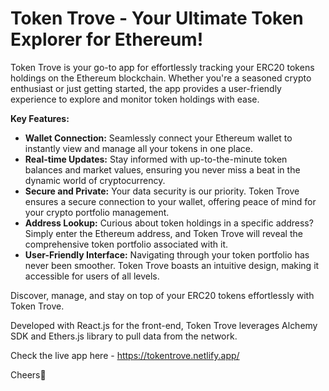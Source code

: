 # Token Trove - Your Ultimate Token Explorer for Ethereum!

Token Trove is your go-to app for effortlessly tracking your ERC20 tokens holdings on the Ethereum blockchain. Whether you're a seasoned crypto enthusiast or just getting started, the app provides a user-friendly experience to explore and monitor token holdings with ease.

**Key Features:**

- **Wallet Connection:** Seamlessly connect your Ethereum wallet to instantly view and manage all your tokens in one place.
- **Real-time Updates:** Stay informed with up-to-the-minute token balances and market values, ensuring you never miss a beat in the dynamic world of cryptocurrency.
- **Secure and Private:** Your data security is our priority. Token Trove ensures a secure connection to your wallet, offering peace of mind for your crypto portfolio management.
- **Address Lookup:** Curious about token holdings in a specific address? Simply enter the Ethereum address, and Token Trove will reveal the comprehensive token portfolio associated with it.
- **User-Friendly Interface:** Navigating through your token portfolio has never been smoother. Token Trove boasts an intuitive design, making it accessible for users of all levels.

Discover, manage, and stay on top of your ERC20 tokens effortlessly with Token Trove.

Developed with React.js for the front-end, Token Trove leverages Alchemy SDK and Ethers.js library to pull data from the network.

Check the live app here - https://tokentrove.netlify.app/

Cheers🍻
